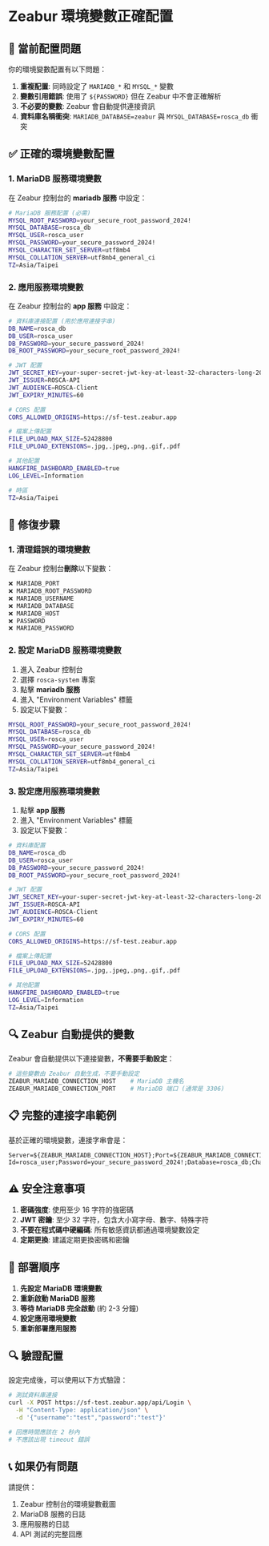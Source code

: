 # Zeabur 環境變數正確配置

## 🚨 當前配置問題

你的環境變數配置有以下問題：

1. **重複配置**: 同時設定了 `MARIADB_*` 和 `MYSQL_*` 變數
2. **變數引用錯誤**: 使用了 `${PASSWORD}` 但在 Zeabur 中不會正確解析
3. **不必要的變數**: Zeabur 會自動提供連接資訊
4. **資料庫名稱衝突**: `MARIADB_DATABASE=zeabur` 與 `MYSQL_DATABASE=rosca_db` 衝突

## ✅ 正確的環境變數配置

### 1. MariaDB 服務環境變數

在 Zeabur 控制台的 **mariadb 服務** 中設定：

```bash
# MariaDB 服務配置 (必需)
MYSQL_ROOT_PASSWORD=your_secure_root_password_2024!
MYSQL_DATABASE=rosca_db
MYSQL_USER=rosca_user
MYSQL_PASSWORD=your_secure_password_2024!
MYSQL_CHARACTER_SET_SERVER=utf8mb4
MYSQL_COLLATION_SERVER=utf8mb4_general_ci
TZ=Asia/Taipei
```

### 2. 應用服務環境變數

在 Zeabur 控制台的 **app 服務** 中設定：

```bash
# 資料庫連接配置 (用於應用連接字串)
DB_NAME=rosca_db
DB_USER=rosca_user
DB_PASSWORD=your_secure_password_2024!
DB_ROOT_PASSWORD=your_secure_root_password_2024!

# JWT 配置
JWT_SECRET_KEY=your-super-secret-jwt-key-at-least-32-characters-long-2024
JWT_ISSUER=ROSCA-API
JWT_AUDIENCE=ROSCA-Client
JWT_EXPIRY_MINUTES=60

# CORS 配置
CORS_ALLOWED_ORIGINS=https://sf-test.zeabur.app

# 檔案上傳配置
FILE_UPLOAD_MAX_SIZE=52428800
FILE_UPLOAD_EXTENSIONS=.jpg,.jpeg,.png,.gif,.pdf

# 其他配置
HANGFIRE_DASHBOARD_ENABLED=true
LOG_LEVEL=Information

# 時區
TZ=Asia/Taipei
```

## 🔧 修復步驟

### 1. 清理錯誤的環境變數

在 Zeabur 控制台**刪除**以下變數：
```bash
❌ MARIADB_PORT
❌ MARIADB_ROOT_PASSWORD
❌ MARIADB_USERNAME
❌ MARIADB_DATABASE
❌ MARIADB_HOST
❌ PASSWORD
❌ MARIADB_PASSWORD
```

### 2. 設定 MariaDB 服務環境變數

1. 進入 Zeabur 控制台
2. 選擇 `rosca-system` 專案
3. 點擊 **mariadb 服務**
4. 進入 "Environment Variables" 標籤
5. 設定以下變數：

```bash
MYSQL_ROOT_PASSWORD=your_secure_root_password_2024!
MYSQL_DATABASE=rosca_db
MYSQL_USER=rosca_user
MYSQL_PASSWORD=your_secure_password_2024!
MYSQL_CHARACTER_SET_SERVER=utf8mb4
MYSQL_COLLATION_SERVER=utf8mb4_general_ci
TZ=Asia/Taipei
```

### 3. 設定應用服務環境變數

1. 點擊 **app 服務**
2. 進入 "Environment Variables" 標籤
3. 設定以下變數：

```bash
# 資料庫配置
DB_NAME=rosca_db
DB_USER=rosca_user
DB_PASSWORD=your_secure_password_2024!
DB_ROOT_PASSWORD=your_secure_root_password_2024!

# JWT 配置
JWT_SECRET_KEY=your-super-secret-jwt-key-at-least-32-characters-long-2024
JWT_ISSUER=ROSCA-API
JWT_AUDIENCE=ROSCA-Client
JWT_EXPIRY_MINUTES=60

# CORS 配置
CORS_ALLOWED_ORIGINS=https://sf-test.zeabur.app

# 檔案上傳配置
FILE_UPLOAD_MAX_SIZE=52428800
FILE_UPLOAD_EXTENSIONS=.jpg,.jpeg,.png,.gif,.pdf

# 其他配置
HANGFIRE_DASHBOARD_ENABLED=true
LOG_LEVEL=Information
TZ=Asia/Taipei
```

## 🔍 Zeabur 自動提供的變數

Zeabur 會自動提供以下連接變數，**不需要手動設定**：

```bash
# 這些變數由 Zeabur 自動生成，不要手動設定
ZEABUR_MARIADB_CONNECTION_HOST    # MariaDB 主機名
ZEABUR_MARIADB_CONNECTION_PORT    # MariaDB 端口 (通常是 3306)
```

## 📋 完整的連接字串範例

基於正確的環境變數，連接字串會是：

```
Server=${ZEABUR_MARIADB_CONNECTION_HOST};Port=${ZEABUR_MARIADB_CONNECTION_PORT};User Id=rosca_user;Password=your_secure_password_2024!;Database=rosca_db;CharSet=utf8mb4;AllowUserVariables=True;UseAffectedRows=False;ConnectionTimeout=60;CommandTimeout=120;Pooling=true;MinimumPoolSize=5;MaximumPoolSize=100;ConnectionLifeTime=300;ConnectRetryCount=3;ConnectRetryInterval=10;
```

## ⚠️ 安全注意事項

1. **密碼強度**: 使用至少 16 字符的強密碼
2. **JWT 密鑰**: 至少 32 字符，包含大小寫字母、數字、特殊字符
3. **不要在程式碼中硬編碼**: 所有敏感資訊都通過環境變數設定
4. **定期更換**: 建議定期更換密碼和密鑰

## 🚀 部署順序

1. **先設定 MariaDB 環境變數**
2. **重新啟動 MariaDB 服務**
3. **等待 MariaDB 完全啟動** (約 2-3 分鐘)
4. **設定應用環境變數**
5. **重新部署應用服務**

## 🔍 驗證配置

設定完成後，可以使用以下方式驗證：

```bash
# 測試資料庫連接
curl -X POST https://sf-test.zeabur.app/api/Login \
  -H "Content-Type: application/json" \
  -d '{"username":"test","password":"test"}'

# 回應時間應該在 2 秒內
# 不應該出現 timeout 錯誤
```

## 📞 如果仍有問題

請提供：
1. Zeabur 控制台的環境變數截圖
2. MariaDB 服務的日誌
3. 應用服務的日誌
4. API 測試的完整回應